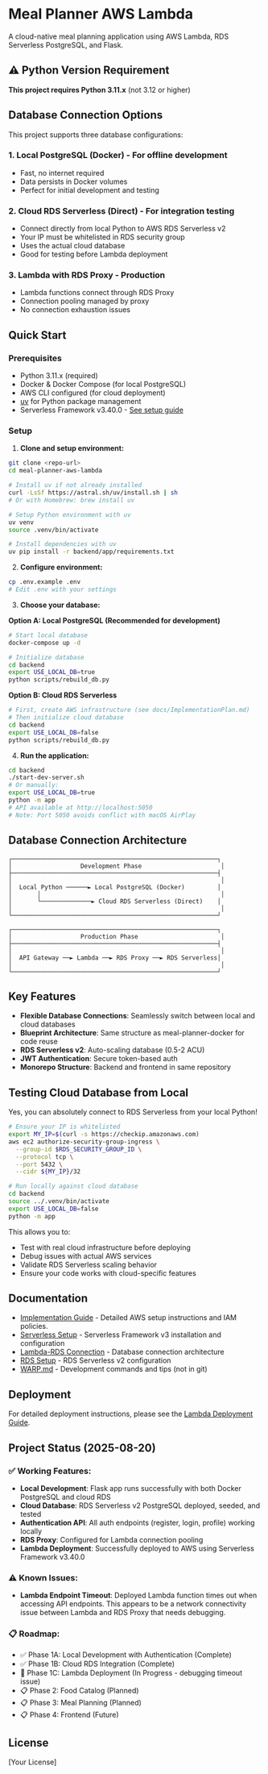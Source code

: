 # Meal Planner AWS Lambda

A cloud-native meal planning application using AWS Lambda, RDS Serverless PostgreSQL, and Flask.

## ⚠️ Python Version Requirement

**This project requires Python 3.11.x** (not 3.12 or higher)

## Database Connection Options

This project supports three database configurations:

### 1. **Local PostgreSQL (Docker)** - For offline development
- Fast, no internet required
- Data persists in Docker volumes
- Perfect for initial development and testing

### 2. **Cloud RDS Serverless (Direct)** - For integration testing
- Connect directly from local Python to AWS RDS Serverless v2
- Your IP must be whitelisted in RDS security group
- Uses the actual cloud database
- Good for testing before Lambda deployment

### 3. **Lambda with RDS Proxy** - Production
- Lambda functions connect through RDS Proxy
- Connection pooling managed by proxy
- No connection exhaustion issues

## Quick Start

### Prerequisites

- Python 3.11.x (required)
- Docker & Docker Compose (for local PostgreSQL)
- AWS CLI configured (for cloud deployment)
- [uv](https://github.com/astral-sh/uv) for Python package management
- Serverless Framework v3.40.0 - [See setup guide](docs/Serverless-Setup.md)

### Setup

1. **Clone and setup environment:**
```bash
git clone <repo-url>
cd meal-planner-aws-lambda

# Install uv if not already installed
curl -LsSf https://astral.sh/uv/install.sh | sh
# Or with Homebrew: brew install uv

# Setup Python environment with uv
uv venv
source .venv/bin/activate

# Install dependencies with uv
uv pip install -r backend/app/requirements.txt
```

2. **Configure environment:**
```bash
cp .env.example .env
# Edit .env with your settings
```

3. **Choose your database:**

**Option A: Local PostgreSQL (Recommended for development)**
```bash
# Start local database
docker-compose up -d

# Initialize database
cd backend
export USE_LOCAL_DB=true
python scripts/rebuild_db.py
```

**Option B: Cloud RDS Serverless**
```bash
# First, create AWS infrastructure (see docs/ImplementationPlan.md)
# Then initialize cloud database
cd backend
export USE_LOCAL_DB=false
python scripts/rebuild_db.py
```

4. **Run the application:**
```bash
cd backend
./start-dev-server.sh
# Or manually:
export USE_LOCAL_DB=true
python -m app
# API available at http://localhost:5050
# Note: Port 5050 avoids conflict with macOS AirPlay
```

## Database Connection Architecture

```
┌─────────────────────────────────────────────────────────┐
│                   Development Phase                      │
├─────────────────────────────────────────────────────────┤
│                                                          │
│  Local Python ──────► Local PostgreSQL (Docker)         │
│       │                                                  │
│       └──────────────► Cloud RDS Serverless (Direct)    │
│                                                          │
└─────────────────────────────────────────────────────────┘

┌─────────────────────────────────────────────────────────┐
│                   Production Phase                       │
├─────────────────────────────────────────────────────────┤
│                                                          │
│  API Gateway ──► Lambda ──► RDS Proxy ──► RDS Serverless│
│                                                          │
└─────────────────────────────────────────────────────────┘
```

## Key Features

- **Flexible Database Connections**: Seamlessly switch between local and cloud databases
- **Blueprint Architecture**: Same structure as meal-planner-docker for code reuse
- **RDS Serverless v2**: Auto-scaling database (0.5-2 ACU)
- **JWT Authentication**: Secure token-based auth
- **Monorepo Structure**: Backend and frontend in same repository

## Testing Cloud Database from Local

Yes, you can absolutely connect to RDS Serverless from your local Python! 

```bash
# Ensure your IP is whitelisted
export MY_IP=$(curl -s https://checkip.amazonaws.com)
aws ec2 authorize-security-group-ingress \
  --group-id $RDS_SECURITY_GROUP_ID \
  --protocol tcp \
  --port 5432 \
  --cidr ${MY_IP}/32

# Run locally against cloud database
cd backend
source ../.venv/bin/activate
export USE_LOCAL_DB=false
python -m app
```

This allows you to:
- Test with real cloud infrastructure before deploying
- Debug issues with actual AWS services
- Validate RDS Serverless scaling behavior
- Ensure your code works with cloud-specific features

## Documentation

- [Implementation Guide](docs/ImplementationGuide.md) - Detailed AWS setup instructions and IAM policies.
- [Serverless Setup](docs/Serverless-Setup.md) - Serverless Framework v3 installation and configuration
- [Lambda-RDS Connection](docs/Lambda-RDS-Connection.md) - Database connection architecture
- [RDS Setup](docs/RDS-Setup.md) - RDS Serverless v2 configuration
- [WARP.md](WARP.md) - Development commands and tips (not in git)

## Deployment

For detailed deployment instructions, please see the [Lambda Deployment Guide](docs/Lambda-Deployment.md).

## Project Status (2025-08-20)

### ✅ Working Features:
- **Local Development**: Flask app runs successfully with both Docker PostgreSQL and cloud RDS
- **Cloud Database**: RDS Serverless v2 PostgreSQL deployed, seeded, and tested
- **Authentication API**: All auth endpoints (register, login, profile) working locally
- **RDS Proxy**: Configured for Lambda connection pooling
- **Lambda Deployment**: Successfully deployed to AWS using Serverless Framework v3.40.0

### ⚠️ Known Issues:
- **Lambda Endpoint Timeout**: Deployed Lambda function times out when accessing API endpoints. This appears to be a network connectivity issue between Lambda and RDS Proxy that needs debugging.

### 📋 Roadmap:
- ✅ Phase 1A: Local Development with Authentication (Complete)
- ✅ Phase 1B: Cloud RDS Integration (Complete)
- 🔧 Phase 1C: Lambda Deployment (In Progress - debugging timeout issue)
- 📋 Phase 2: Food Catalog (Planned)
- 📋 Phase 3: Meal Planning (Planned)
- 📋 Phase 4: Frontend (Future)

## License

[Your License]
